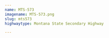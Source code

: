 ```yaml
---
name: MTS-573
imagename: MTS-573.png
slug: mts573
highwaytype: Montana State Secondary Highway

---
```

